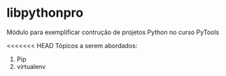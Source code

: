 # libpythonpro

Módulo para exemplificar contrução de projetos Python no curso PyTools

<<<<<<< HEAD
Tópicos a serem abordados:

1. Pip
2. virtualenv
